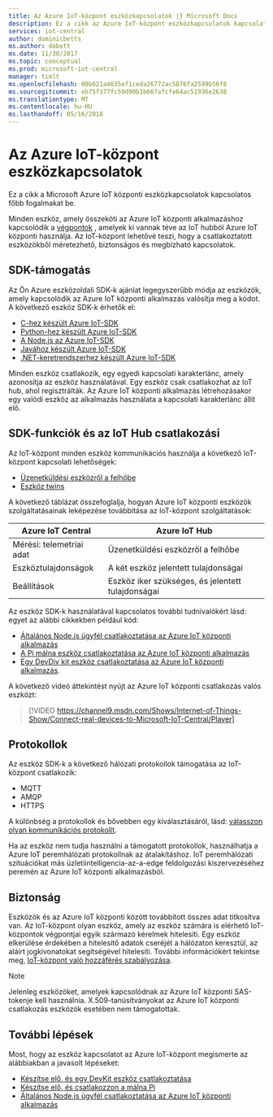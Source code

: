 ```yaml
---
title: Az Azure IoT-központ eszközkapcsolatok |} Microsoft Docs
description: Ez a cikk az Azure IoT-központ eszközkapcsolatok kapcsolatos főbb fogalmakat be
services: iot-central
author: dominicbetts
ms.author: dobett
ms.date: 11/30/2017
ms.topic: conceptual
ms.prod: microsoft-iot-central
manager: timlt
ms.openlocfilehash: 00b621a4635ef1ceda26772ac5876fa2599b56f8
ms.sourcegitcommit: eb75f177fc59d90b1b667afcfe64ac51936e2638
ms.translationtype: MT
ms.contentlocale: hu-HU
ms.lasthandoff: 05/16/2018
---
```

# <a name="device-connectivity-in-azure-iot-central"></a>Az Azure IoT-központ eszközkapcsolatok

Ez a cikk a Microsoft Azure IoT központi eszközkapcsolatok kapcsolatos főbb fogalmakat be.

Minden eszköz, amely összeköti az Azure IoT központi alkalmazáshoz kapcsolódik a [végpontok](https://docs.microsoft.com/azure/iot-hub/iot-hub-devguide-endpoints) , amelyek ki vannak téve az IoT hubból Azure IoT központi használja. Az IoT-központ lehetővé teszi, hogy a csatlakoztatott eszközökből méretezhető, biztonságos és megbízható kapcsolatok.

## <a name="sdk-support"></a>SDK-támogatás

Az Ön Azure eszközoldali SDK-k ajánlat legegyszerűbb módja az eszközök, amely kapcsolódik az Azure IoT központi alkalmazás valósítja meg a kódot. A következő eszköz SDK-k érhetők el:

- [C-hez készült Azure IoT-SDK](https://github.com/azure/azure-iot-sdk-c)
- [Python-hez készült Azure IoT-SDK](https://github.com/azure/azure-iot-sdk-python)
- [A Node.js az Azure IoT-SDK](https://github.com/azure/azure-iot-sdk-node)
- [Javához készült Azure IoT-SDK](https://github.com/azure/azure-iot-sdk-java)
- [.NET-keretrendszerhez készült Azure IoT-SDK](https://github.com/azure/azure-iot-sdk-csharp)

Minden eszköz csatlakozik, egy egyedi kapcsolati karakterlánc, amely azonosítja az eszköz használatával. Egy eszköz csak csatlakozhat az IoT hub, ahol regisztrálták. Az Azure IoT központi alkalmazás létrehozásakor egy valódi eszköz az alkalmazás használata a kapcsolati karakterlánc állít elő.

## <a name="sdk-features-and-iot-hub-connectivity"></a>SDK-funkciók és az IoT Hub csatlakozási

Az IoT-központ minden eszköz kommunikációs használja a következő IoT-központ kapcsolati lehetőségek:

- [Üzenetküldési eszközről a felhőbe](https://docs.microsoft.com/azure/iot-hub/iot-hub-devguide-messages-d2c)
- [Eszköz twins](https://docs.microsoft.com/azure/iot-hub/iot-hub-devguide-device-twins)

A következő táblázat összefoglalja, hogyan Azure IoT központi eszközök szolgáltatásainak leképezése továbbítása az IoT-központ szolgáltatások:

| Azure IoT Central | Azure IoT Hub |
| ----------- | ------- |
| Mérési: telemetriai adat | Üzenetküldési eszközről a felhőbe |
| Eszköztulajdonságok | A két eszköz jelentett tulajdonságai |
| Beállítások | Eszköz iker szükséges, és jelentett tulajdonságai |

Az eszköz SDK-k használatával kapcsolatos további tudnivalókért lásd: egyet az alábbi cikkekben például kód:

- [Általános Node.js ügyfél csatlakoztatása az Azure IoT központi alkalmazás](howto-connect-nodejs.md)
- [A Pi málna eszköz csatlakoztatása az Azure IoT központi alkalmazás](howto-connect-raspberry-pi-python.md)
- [Egy DevDiv kit eszköz csatlakoztatása az Azure IoT központi alkalmazás](howto-connect-devkit.md).

A következő videó áttekintést nyújt az Azure IoT központi csatlakozás valós eszközt:

>[!VIDEO https://channel9.msdn.com/Shows/Internet-of-Things-Show/Connect-real-devices-to-Microsoft-IoT-Central/Player]

## <a name="protocols"></a>Protokollok

Az eszköz SDK-k a következő hálózati protokollok támogatása az IoT-központ csatlakozik:

- MQTT
- AMQP
- HTTPS

A különbség a protokollok és bővebben egy kiválasztásáról, lásd: [válasszon olyan kommunikációs protokollt](https://docs.microsoft.com/azure/iot-hub/iot-hub-devguide-protocols).

Ha az eszköz nem tudja használni a támogatott protokollok, használhatja a Azure IoT peremhálózati protokollnak az átalakításhoz. IoT peremhálózati szituációkat más üzletiintelligencia-az-a-edge feldolgozási kiszervezéséhez peremén az Azure IoT központi alkalmazásból.

## <a name="security"></a>Biztonság

Eszközök és az Azure IoT központi között továbbított összes adat titkosítva van. Az IoT-központ olyan eszköz, amely az eszköz számára is elérhető IoT-központok végpontjai egyik származó kérelmek hitelesíti. Egy eszköz elkerülése érdekében a hitelesítő adatok cseréjét a hálózaton keresztül, az aláírt jogkivonatokat segítségével hitelesíti. További információkért tekintse meg, [IoT-központ való hozzáférés szabályozása](https://docs.microsoft.com/azure/iot-hub/iot-hub-devguide-security).

> [!NOTE]
> Jelenleg eszközöket, amelyek kapcsolódnak az Azure IoT központi SAS-tokenje kell használnia. X.509-tanúsítványokat az Azure IoT központi csatlakozás eszközök esetében nem támogatottak.

## <a name="next-steps"></a>További lépések

Most, hogy az eszköz kapcsolatot az Azure IoT-központ megismerte az alábbiakban a javasolt lépéseket:

- [Készítse elő, és egy DevKit eszköz csatlakoztatása](howto-connect-devkit.md)
- [Készítse elő, és csatlakozzon a málna Pi](howto-connect-raspberry-pi-python.md)
- [Általános Node.js ügyfél csatlakoztatása az Azure IoT központi alkalmazás](howto-connect-nodejs.md)
